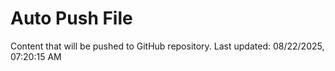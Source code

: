 # Auto Push File

Content that will be pushed to GitHub repository.
Last updated: 08/22/2025, 07:20:15 AM